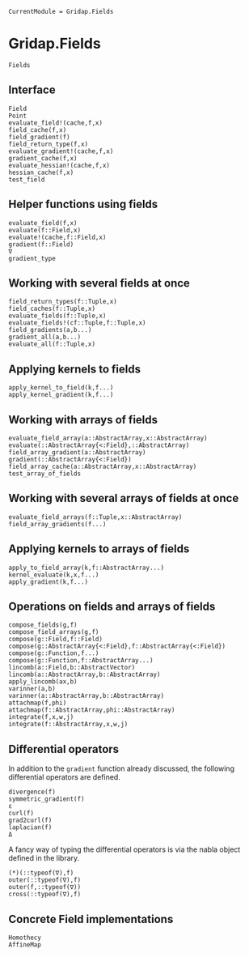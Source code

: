```@meta
CurrentModule = Gridap.Fields
```
# Gridap.Fields

```@docs
Fields
```

## Interface

```@docs
Field
Point
evaluate_field!(cache,f,x)
field_cache(f,x)
field_gradient(f)
field_return_type(f,x)
evaluate_gradient!(cache,f,x)
gradient_cache(f,x)
evaluate_hessian!(cache,f,x)
hessian_cache(f,x)
test_field
```
## Helper functions using fields

```@docs
evaluate_field(f,x)
evaluate(f::Field,x)
evaluate!(cache,f::Field,x)
gradient(f::Field)
∇
gradient_type
```

## Working with several fields at once

```@docs
field_return_types(f::Tuple,x)
field_caches(f::Tuple,x)
evaluate_fields(f::Tuple,x)
evaluate_fields!(cf::Tuple,f::Tuple,x)
field_gradients(a,b...)
gradient_all(a,b...)
evaluate_all(f::Tuple,x)
```

## Applying kernels to fields

```@docs
apply_kernel_to_field(k,f...)
apply_kernel_gradient(k,f...)
```

## Working with arrays of fields

```@docs
evaluate_field_array(a::AbstractArray,x::AbstractArray)
evaluate(::AbstractArray{<:Field},::AbstractArray)
field_array_gradient(a::AbstractArray)
gradient(::AbstractArray{<:Field})
field_array_cache(a::AbstractArray,x::AbstractArray)
test_array_of_fields
```

## Working with several arrays of fields at once

```@docs
evaluate_field_arrays(f::Tuple,x::AbstractArray)
field_array_gradients(f...)
```
## Applying kernels to arrays of fields

```@docs
apply_to_field_array(k,f::AbstractArray...)
kernel_evaluate(k,x,f...)
apply_gradient(k,f...)
```

## Operations on fields and arrays of fields


```@docs
compose_fields(g,f)
compose_field_arrays(g,f)
compose(g::Field,f::Field)
compose(g::AbstractArray{<:Field},f::AbstractArray{<:Field})
compose(g::Function,f...)
compose(g::Function,f::AbstractArray...)
lincomb(a::Field,b::AbstractVector)
lincomb(a::AbstractArray,b::AbstractArray)
apply_lincomb(ax,b)
varinner(a,b)
varinner(a::AbstractArray,b::AbstractArray)
attachmap(f,phi)
attachmap(f::AbstractArray,phi::AbstractArray)
integrate(f,x,w,j)
integrate(f::AbstractArray,x,w,j)
```

## Differential operators

In addition to the `gradient` function already discussed, the following differential operators
are defined.

```@docs
divergence(f)
symmetric_gradient(f)
ε
curl(f)
grad2curl(f)
laplacian(f)
Δ
```

A fancy way of typing the differential operators is via the nabla object defined in the library.

```@docs
(*)(::typeof(∇),f)
outer(::typeof(∇),f)
outer(f,::typeof(∇))
cross(::typeof(∇),f)
```

## Concrete Field implementations

```@docs
Homothecy
AffineMap
```

